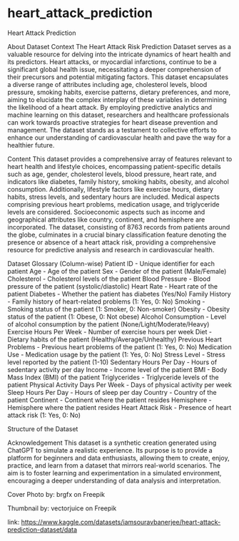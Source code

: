 # heart_attack_prediction
Heart Attack Prediction

About Dataset
Context
The Heart Attack Risk Prediction Dataset serves as a valuable resource for delving into the intricate dynamics of heart health and its predictors. Heart attacks, or myocardial infarctions, continue to be a significant global health issue, necessitating a deeper comprehension of their precursors and potential mitigating factors. This dataset encapsulates a diverse range of attributes including age, cholesterol levels, blood pressure, smoking habits, exercise patterns, dietary preferences, and more, aiming to elucidate the complex interplay of these variables in determining the likelihood of a heart attack. By employing predictive analytics and machine learning on this dataset, researchers and healthcare professionals can work towards proactive strategies for heart disease prevention and management. The dataset stands as a testament to collective efforts to enhance our understanding of cardiovascular health and pave the way for a healthier future.

Content
This dataset provides a comprehensive array of features relevant to heart health and lifestyle choices, encompassing patient-specific details such as age, gender, cholesterol levels, blood pressure, heart rate, and indicators like diabetes, family history, smoking habits, obesity, and alcohol consumption. Additionally, lifestyle factors like exercise hours, dietary habits, stress levels, and sedentary hours are included. Medical aspects comprising previous heart problems, medication usage, and triglyceride levels are considered. Socioeconomic aspects such as income and geographical attributes like country, continent, and hemisphere are incorporated. The dataset, consisting of 8763 records from patients around the globe, culminates in a crucial binary classification feature denoting the presence or absence of a heart attack risk, providing a comprehensive resource for predictive analysis and research in cardiovascular health.

Dataset Glossary (Column-wise)
Patient ID - Unique identifier for each patient
Age - Age of the patient
Sex - Gender of the patient (Male/Female)
Cholesterol - Cholesterol levels of the patient
Blood Pressure - Blood pressure of the patient (systolic/diastolic)
Heart Rate - Heart rate of the patient
Diabetes - Whether the patient has diabetes (Yes/No)
Family History - Family history of heart-related problems (1: Yes, 0: No)
Smoking - Smoking status of the patient (1: Smoker, 0: Non-smoker)
Obesity - Obesity status of the patient (1: Obese, 0: Not obese)
Alcohol Consumption - Level of alcohol consumption by the patient (None/Light/Moderate/Heavy)
Exercise Hours Per Week - Number of exercise hours per week
Diet - Dietary habits of the patient (Healthy/Average/Unhealthy)
Previous Heart Problems - Previous heart problems of the patient (1: Yes, 0: No)
Medication Use - Medication usage by the patient (1: Yes, 0: No)
Stress Level - Stress level reported by the patient (1-10)
Sedentary Hours Per Day - Hours of sedentary activity per day
Income - Income level of the patient
BMI - Body Mass Index (BMI) of the patient
Triglycerides - Triglyceride levels of the patient
Physical Activity Days Per Week - Days of physical activity per week
Sleep Hours Per Day - Hours of sleep per day
Country - Country of the patient
Continent - Continent where the patient resides
Hemisphere - Hemisphere where the patient resides
Heart Attack Risk - Presence of heart attack risk (1: Yes, 0: No)

Structure of the Dataset


Acknowledgement
This dataset is a synthetic creation generated using ChatGPT to simulate a realistic experience. Its purpose is to provide a platform for beginners and data enthusiasts, allowing them to create, enjoy, practice, and learn from a dataset that mirrors real-world scenarios. The aim is to foster learning and experimentation in a simulated environment, encouraging a deeper understanding of data analysis and interpretation.

Cover Photo by: brgfx on Freepik

Thumbnail by: vectorjuice on Freepik

link: https://www.kaggle.com/datasets/iamsouravbanerjee/heart-attack-prediction-dataset/data
